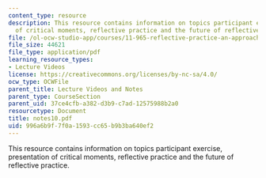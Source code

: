 ```yaml
---
content_type: resource
description: This resource contains information on topics participant exercise, presentation
  of critical moments, reflective practice and the future of reflective practice.
file: /ol-ocw-studio-app/courses/11-965-reflective-practice-an-approach-for-expanding-your-learning-frontiers-january-iap-2007/996a6b9f7f0a1593cc65b9b3ba640ef2_notes10.pdf
file_size: 44621
file_type: application/pdf
learning_resource_types:
- Lecture Videos
license: https://creativecommons.org/licenses/by-nc-sa/4.0/
ocw_type: OCWFile
parent_title: Lecture Videos and Notes
parent_type: CourseSection
parent_uid: 37ce4cfb-a382-d3b9-c7ad-12575988b2a0
resourcetype: Document
title: notes10.pdf
uid: 996a6b9f-7f0a-1593-cc65-b9b3ba640ef2
---
```

This resource contains information on topics participant exercise, presentation of critical moments, reflective practice and the future of reflective practice.